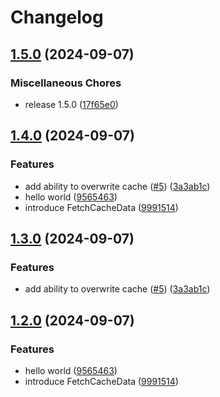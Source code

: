 # Changelog

## [1.5.0](https://github.com/opendigitalteam/aitoolkit/compare/cache-v1.4.0...cache-v1.5.0) (2024-09-07)


### Miscellaneous Chores

* release 1.5.0 ([17f65e0](https://github.com/opendigitalteam/aitoolkit/commit/17f65e0d557e83a628a80ec1a2ce64822d1d6d61))

## [1.4.0](https://github.com/opendigitalteam/aitoolkit/compare/cache-v1.3.1...cache-v1.4.0) (2024-09-07)


### Features

* add ability to overwrite cache ([#5](https://github.com/opendigitalteam/aitoolkit/issues/5)) ([3a3ab1c](https://github.com/opendigitalteam/aitoolkit/commit/3a3ab1cdde94c6291ee2a593407bbcabeb0eee8a))
* hello world ([9565463](https://github.com/opendigitalteam/aitoolkit/commit/9565463ceb547e9f91fa6b41b911dc7b2eb06768))
* introduce FetchCacheData ([9991514](https://github.com/opendigitalteam/aitoolkit/commit/9991514525444494398214d47cf6dbce29dac6d3))

## [1.3.0](https://github.com/opendigitalteam/aitoolkit/compare/cache-v1.2.0...cache-v1.3.0) (2024-09-07)


### Features

* add ability to overwrite cache ([#5](https://github.com/opendigitalteam/aitoolkit/issues/5)) ([3a3ab1c](https://github.com/opendigitalteam/aitoolkit/commit/3a3ab1cdde94c6291ee2a593407bbcabeb0eee8a))

## [1.2.0](https://github.com/opendigitalteam/aitoolkit/compare/cache-v1.1.0...cache-v1.2.0) (2024-09-07)


### Features

* hello world ([9565463](https://github.com/opendigitalteam/aitoolkit/commit/9565463ceb547e9f91fa6b41b911dc7b2eb06768))
* introduce FetchCacheData ([9991514](https://github.com/opendigitalteam/aitoolkit/commit/9991514525444494398214d47cf6dbce29dac6d3))
